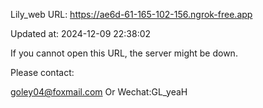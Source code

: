 Lily_web URL: https://ae6d-61-165-102-156.ngrok-free.app

Updated at: 2024-12-09 22:38:02

If you cannot open this URL, the server might be down.

Please contact: 

goley04@foxmail.com Or Wechat:GL_yeaH